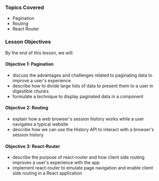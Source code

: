 ### Topics Covered

- Pagination
- Routing
- React Router

### Lesson Objectives

By the end of this lesson, we will:

#### Objective 1: Pagination

- discuss the advantages and challenges related to paginating data to improve a user's experience
- describe how to divide large lists of data to present them to a user in digestible chunks
- formulate a technique to display paginated data in a component

#### Objective 2: Routing

- explain how a web browser's session history works while a user navigates a typical website
- describe how we can use the History API to interact with a browser's session history

#### Objective 3: React-Router

- describe the purpose of react-router and how client side routing improves a user's experience with the app
- implement react-router to emulate page navigation and enable client side routing in a React application
